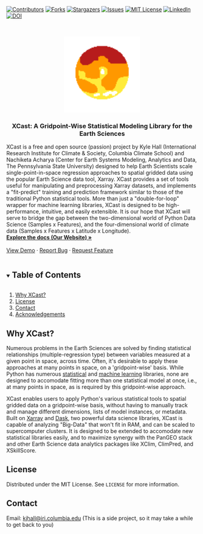<!--
*** This README comes from here: https://github.com/othneildrew/Best-README-Template/edit/master/BLANK_README.md - thanks ! 
-->



<!-- PROJECT SHIELDS -->
<!--
*** I'm using markdown "reference style" links for readability.
*** Reference links are enclosed in brackets [ ] instead of parentheses ( ).
*** See the bottom of this document for the declaration of the reference variables
*** for contributors-url, forks-url, etc. This is an optional, concise syntax you may use.
*** https://www.markdownguide.org/basic-syntax/#reference-style-links
-->
[![Contributors][contributors-shield]][contributors-url]
[![Forks][forks-shield]][forks-url]
[![Stargazers][stars-shield]][stars-url]
[![Issues][issues-shield]][issues-url]
[![MIT License][license-shield]][license-url]
[![LinkedIn][linkedin-shield]][linkedin-url]
[![DOI](https://zenodo.org/badge/DOI/10.5281/zenodo.5627478.svg)](https://doi.org/10.5281/zenodo.5627478)




<!-- PROJECT LOGO -->
<br />
<p align="center">
  <a href="https://github.com/kjhall01/xcast/">
    <img src="images/XCastLogo.png" alt="Logo" width="200" height="200">
  </a>

  <h3 align="center">XCast: A Gridpoint-Wise Statistical Modeling Library for the Earth Sciences </h3>
  
  XCast is a free and open source (passion) project by Kyle Hall (International Research Institute for Climate & Society, Columbia Climate School) and Nachiketa Acharya (Center for Earth Systems Modeling, Analytics and Data, The Pennsylvania State University) designed  to help Earth Scientists scale single-point-in-space regression approaches to spatial gridded data using the popular Earth Science data tool, Xarray. XCast provides a set of tools useful for manipulating and preprocessing Xarray datasets, and implements a 
"fit-predict" training and prediction framework similar to those of the traditional Python statistical tools. More than just a "double-for-loop" wrapper for machine learning libraries, XCast is designed to be high-performance, intuitive, and easily extensible. It is our hope that XCast will serve to bridge the gap between the two-dimensional world of Python Data Science (Samples x Features), and the four-dimensional world of climate data (Samples x Features x Latitude x Longitude).
    <br />
    <a href="https://kjhall01.github.io/xcast/"><strong>Explore the docs (Our Website) »</strong></a>
    <br />
    <br />
    <a href="https://github.com/kjhall01/xcast/blob/main/XCastDeterministic.ipynb">View Demo</a>
    ·
    <a href="https://github.com/kjhall01/xcast/issues">Report Bug</a>
    ·
    <a href="https://github.com/kjhall01/xcast/issues">Request Feature</a>
  </p>
</p>



<!-- TABLE OF CONTENTS -->
<details open="open">
  <summary><h2 style="display: inline-block">Table of Contents</h2></summary>
  <ol>
    <li><a href="#why-xcast">Why XCast?</a></li>
    <li><a href="#license">License</a></li>
    <li><a href="#contact">Contact</a></li>
    <li><a href="#acknowledgements">Acknowledgements</a></li>
  </ol>
</details>

<!-- Why XCast -->
## Why XCast?

Numerous problems in the Earth Sciences are solved by finding statistical relationships (multiple-regression type) between variables measured at a given point in space, across time. Often, it's desirable to apply these approaches at many points in space, on a 'gridpoint-wise' basis. While Python has numerous [statistical](http://www.scipy.org/) and [machine learning](http://scikit-learn.org/stable/) libraries, none are designed to accomodate fitting more than one statistical model at once, i.e., at many points in space, as is required by this gridpoint-wise approach. 

XCast enables users to apply Python's various statistical tools to spatial gridded data on a gridpoint-wise basis, without having to manually track and manage different dimensions, lists of model instances, or metadata. Built on [Xarray](http://xarray.pydata.org/en/stable/) and [Dask](https://dask.org/), two powerful data science libraries, XCast is capable of analyzing "Big-Data" that won't fit in RAM, and can be scaled to supercomputer clusters. It is designed to be extended to accomodate new statistical libraries easily, and to maximize synergy with the PanGEO stack and other Earth Science data analytics packages like XClim, ClimPred, and XSkillScore. 

<!-- LICENSE -->
## License

Distributed under the MIT License. See `LICENSE` for more information.

<!-- CONTACT -->
## Contact
Email: kjhall@iri.columbia.edu (This is a side project, so it may take a while to get back to you)

<!-- MARKDOWN LINKS & IMAGES -->
<!-- https://www.markdownguide.org/basic-syntax/#reference-style-links -->
[contributors-shield]: https://img.shields.io/github/contributors/kjhall01/xcast.svg?style=for-the-badge
[contributors-url]: https://github.com/kjhall01/xcast/graphs/contributors
[forks-shield]: https://img.shields.io/github/forks/kjhall01/xcast.svg?style=for-the-badge
[forks-url]: https://github.com/kjhall01/xcast/network/members
[stars-shield]: https://img.shields.io/github/stars/kjhall01/xcast.svg?style=for-the-badge
[stars-url]: https://github.com/kjhall01/xcast/stargazers
[issues-shield]: https://img.shields.io/github/issues/kjhall01/xcast.svg?style=for-the-badge
[issues-url]: https://github.com/kjhall01/xcast/issues
[license-shield]: https://img.shields.io/github/license/kjhall01/xcast.svg?style=for-the-badge
[license-url]: https://github.com/kjhall01/xcast/blob/main/LICENSE
[linkedin-shield]: https://img.shields.io/badge/-LinkedIn-black.svg?style=for-the-badge&logo=linkedin&colorB=555
[linkedin-url]: https://linkedin.com/in/kjhall01

